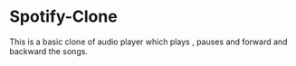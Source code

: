 # Spotify-Clone
 This is a basic clone of audio player which plays , pauses and forward and backward the songs.
